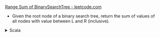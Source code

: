 [Range Sum of BinarySearchTree - leetcode.com ](https://leetcode.com/problems/range-sum-of-bst/)

- Given the root node of a binary search tree, return the sum of values of all nodes with value between L and R (inclusive).

<details><summary>Scala</summary>
```javascript
/**
 * Definition for a binary tree node.
 * function TreeNode(val) {
 *     this.val = val;
 *     this.left = this.right = null;
 * }
 */
/**
 * @param {TreeNode} root
 * @param {number} L
 * @param {number} R
 * @return {number}
 */
const rangeSumBST = (root, L, R) => {
    f = (x) => { 
        if (x == null) return 0; 
        if (x.hasOwnProperty('TreeNode')) return f(x["TreeNode"]); 
        return (x.val >= L && x.val <= R ? x.val : 0) + f(x.left) + f(x.right) 
    }
    return f(root)
}
```
</details>

